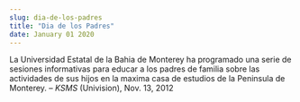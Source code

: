 ```yaml
---
slug: dia-de-los-padres
title: "Dia de los Padres"
date: January 01 2020
---
```


<p>La Universidad Estatal de la Bahia de Monterey ha programado una serie de sesiones informativas para educar a los padres de familia sobre las actividades de sus hijos en la maxima casa de estudios de la Peninsula de Monterey. – <em>KSMS</em> (Univision), Nov. 13, 2012
</p>
